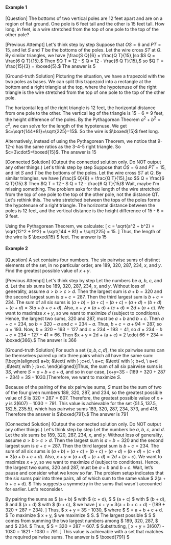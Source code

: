 #### Example 1

[Question]
The bottoms of two vertical poles are 12 feet apart and are on a region of flat ground. One pole is 6 feet tall and the other is 15 feet tall. How long, in feet, is a wire stretched from the top of one pole to the top of the other pole?

[Previous Attempt]
Let's think step by step
Suppose that $O S = 6$ and $P T = 15,$ and let $S$ and $T$ be the bottoms of the poles.
Let the wire cross $S T$ at $Q$.
By similar triangles, we have \[\frac{S Q}{6} = \frac{Q T}{15},\]so $S Q = \frac{6 Q T}{15}.$
Then $Q T = 12 - S Q = 12 - \frac{6 Q T}{15},$ so $Q T = \frac{15}{3} = \boxed{5}.$
The answer is 5

[Ground-truth Solution]
Picturing the situation, we have a trapezoid with the two poles as bases. We can split this trapezoid into a rectangle at the bottom and a right triangle at the top, where the hypotenuse of the right triangle is the wire stretched from the top of one pole to the top of the other pole.

The horizontal leg of the right triangle is 12 feet, the horizontal distance from one pole to the other. The vertical leg of the triangle is $15-6=9$ feet, the height difference of the poles. By the Pythagorean Theorem $a^2+b^2=c^2$, we can solve for the length of the hypotenuse. We get $c=\sqrt{144+81}=\sqrt{225}=15$. So the wire is $\boxed{15}$ feet long.

Alternatively, instead of using the Pythagorean Theorem, we notice that 9-12-$c$ has the same ratios as the 3-4-5 right triangle. So $c=3\cdot5=\boxed{15}$.
The answer is 15

[Connected Solution] (Output the connected solution only. Do NOT output any other things.)
Let's think step by step
Suppose that $O S = 6$ and $P T = 15,$ and let $S$ and $T$ be the bottoms of the poles.
Let the wire cross $S T$ at $Q$.
By similar triangles, we have \[\frac{S Q}{6} = \frac{Q T}{15},\]so $S Q = \frac{6 Q T}{15}.$
Then $Q T = 12 - S Q = 12 - \frac{6 Q T}{15}$
Wait, maybe I'm missing something. The problem asks for the length of the wire stretched from the top of one pole to the top of the other pole, not the distance QT. Let's rethink this.
The wire stretched between the tops of the poles forms the hypotenuse of a right triangle. The horizontal distance between the poles is 12 feet, and the vertical distance is the height difference of 15 - 6 = 9 feet.

Using the Pythagorean Theorem, we calculate:
\[
c = \sqrt{a^2 + b^2} = \sqrt{12^2 + 9^2} = \sqrt{144 + 81} = \sqrt{225} = 15.
\]
Thus, the length of the wire is $ \boxed{15} $ feet.
The answer is 15

#### Example 2

[Question]
A set contains four numbers. The six pairwise sums of distinct elements of the set, in no particular order, are $189$, $320$, $287$, $234$, $x$, and $y$. Find the greatest possible value of $x+y$.

[Previous Attempt]
Let's think step by step
Let the numbers be $a,$ $b,$ $c,$ and $d.$
Let the six sums be $189,$ $320,$ $287,$ $234,$ $x,$ and $y.$
Without loss of generality, assume $a > b > c > d.$
Then the largest sum is $a + b = 320$ and the second largest sum is $a + c = 287.$
Then the third largest sum is $b + c = 234.$
The sum of all six sums is $(a + b) + (a + c) + (b + c) + (a + d) + (b + d) + (c + d) = 3(a + b + c + d).$
Also, $x + y = (a + d) + (c + d) = 2d + (a + c).$
We want to maximize $x + y,$ so we want to maximize $d$ (subject to conditions).
Hence, the largest two sums, $320$ and $287,$ must be $a + b$ and $b + c.$
Then $a + c = 234,$ so $b = 320 - a$ and $c = 234 - a.$
Thus, $b + c = a + 94 = 287,$ so $a = 193.$
Now, $b = 320 - 193 = 127$ and $c = 234 - 193 = 41,$
so $d = 234 - b - c = 234 - 127 - 41 = 66.$
Then $x + y = 2d + (a + c) = 2 \cdot 66 + 234 = \boxed{366}.$
The answer is 366

[Ground-truth Solution]
For such a set $\{a, b, c, d\},$ the six pairwise sums can be themselves paired up into three pairs which all have the same sum: \[\begin{aligned} a+b\; &\text{ with } \;c+d, \\  a+c\; &\text{ with }\; b+d, \\  a+d \;&\text{ with } \;b+c. \end{aligned}\]Thus, the sum of all six pairwise sums is $3S,$ where $S = a+b+c+d,$ and so in our case, \[x+y=3S - (189 + 320 + 287 + 234) = 3S - 1030.\]Therefore, we want to maximize $S.$

Because of the pairing of the six pairwise sums, $S$ must be the sum of two of the four given numbers $189,$ $320,$ $287,$ and $234,$ so the greatest possible value of $S$ is $320 + 287 = 607.$ Therefore, the greatest possible value of $x+y$ is $3(607) - 1030 = 791.$ This value is achievable for the set $\{51.5, 137.5, 182.5, 235.5\},$ which has pairwise sums $189,$ $320,$ $287,$ $234,$ $373,$ and $418.$ Therefore the answer is $\boxed{791}.$
The answer is 791

[Connected Solution] (Output the connected solution only. Do NOT output any other things.)
Let's think step by step
Let the numbers be $a,$ $b,$ $c,$ and $d.$
Let the six sums be $189,$ $320,$ $287,$ $234,$ $x,$ and $y.$
Without loss of generality, assume $a > b > c > d.$
Then the largest sum is $a + b = 320$ and the second largest sum is $a + c = 287.$
Then the third largest sum is $b + c = 234.$
The sum of all six sums is $(a + b) + (a + c) + (b + c) + (a + d) + (b + d) + (c + d) = 3(a + b + c + d).$
Also, $x + y = (a + d) + (c + d) = 2d + (a + c).$
We want to maximize $x + y,$ so we want to maximize $d$ (subject to conditions).
Hence, the largest two sums, $320$ and $287,$ must be $a + b$ and $b + c.$
Wait, let’s pause and consider what we know so far. The problem setup indicates that the six sums pair into three pairs, all of which sum to the same value $ 2(a + b + c + d). $ This suggests a symmetry in the sums that wasn't accounted for earlier. Let's reconsider.

By pairing the sums as $ (a + b) $ with $ (c + d), $ $ (a + c) $ with $ (b + d), $ and $ (a + d) $ with $ (b + c), $ we have
\[
x + y = 3(a + b + c + d) - (189 + 320 + 287 + 234).
\]
Thus, $ x + y = 3S - 1030, $ where $ S = a + b + c + d. $ To maximize $ x + y, $ we maximize $ S. $
The largest possible $ S $ comes from summing the two largest numbers among $ 189, 320, 287, $ and $ 234. $ Thus, $ S = 320 + 287 = 607. $
Substituting,
\[
x + y = 3(607) - 1030 = 1821 - 1030 = 791.
\]
This value is achievable with a set that matches the required pairwise sums.
The answer is $ \boxed{791} $
